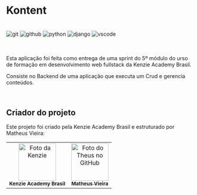 # Kontent

<div style="display: inline_block"><br/>
    <img align="center" alt="git" src="https://img.shields.io/badge/GIT-E44C30?style=for-the-badge&logo=git&logoColor=white"/>
    <img align="center" alt="github" src="https://img.shields.io/badge/GitHub-100000?style=for-the-badge&logo=github&logoColor=white"/>
    <img align="center" alt="python" src="https://img.shields.io/badge/Python-14354C?style=for-the-badge&logo=python&logoColor=white"/>
    <img align="center" alt="django" src="https://img.shields.io/badge/Django-092E20?style=for-the-badge&logo=django&logoColor=white"/>
    <img align="center" alt="vscode" src="https://img.shields.io/badge/Visual_Studio_Code-0078D4?style=for-the-badge&logo=visual%20studio%20code&logoColor=white"/>
</div>
<br/>
<br/>


Esta aplicação foi feita como entrega de uma sprint do 5º módulo do urso de formação em desenvolvimento web fullstack da Kenzie Academy Brasil.

Consiste no Backend de uma aplicação que executa um Crud e gerencia conteúdos.

<br/>


## Criador do projeto

Este projeto foi criado pela Kenzie Academy Brasil e estruturado por Matheus Vieira:

<table>
  <tr>
    <td align="center">
        <img src="https://veja.abril.com.br/wp-content/uploads/2019/12/1.jpg" width="100px;" alt="Foto da Kenzie"/><br>
        <sub>
          <b>Kenzie Academy Brasil</b>
        </sub>
    </td>
    <td align="center">
        <a href="https://www.linkedin.com/in/th-matheus/" target="_blank">
          <img src="https://avatars.githubusercontent.com/u/109465340?v=4" width="100px;" alt="Foto do Theus no GitHub"/><br>
          <sub>
            <b>Matheus Vieira</b>
          </sub>
        </a>
    </td>
    
  </tr>
</table>

